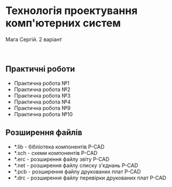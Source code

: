 # Технологія проектування комп'ютерних систем</br>
<p>Мага Сергій. 2 варіант</p></br>
<h2>Практичні роботи</h2>
<ul>
  <li>Практична робота №1</li>
  <li>Практична робота №2</li>
  <li>Практична робота №3</li>
  <li>Практична робота №4</li>
  <li>Практична робота №9</li>
  <li>Практична робота №10</li>
</ul>
<h2>Розширення файлів</h2>
<ul>
  <li>*.lib - бібліотека компонентів P-CAD</li>
  <li>*.sch - схеми компонентів P-CAD</li>
  <li>*.erc - розширення файлу звіту P-CAD</li>
  <li>*.net - розширення файлу списку з'єднань P-CAD</li>
  <li>*.pcb - розширення файлу друкованих плат P-CAD</li>
  <li>*.drc - розширення файлу перевірки друкованих плат P-CAD</li>
</ul>
